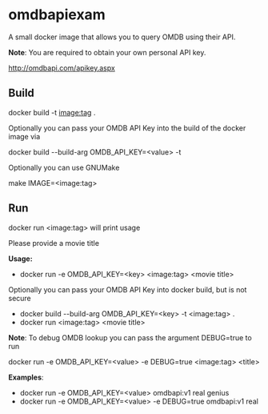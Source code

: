 # omdbapiexam

A small docker image that allows you to query OMDB using their API.

**Note**:  You are required to obtain your own personal API key.

<http://omdbapi.com/apikey.aspx>

## Build

docker build -t <image:tag> .

Optionally you can pass your OMDB API Key into the build of the docker image via

docker build --build-arg OMDB_API_KEY=\<value\> -t

Optionally you can use GNUMake

make IMAGE=\<image:tag>

## Run

docker run \<image:tag> will print usage

Please provide a movie title

**Usage:**
* docker run -e OMDB_API_KEY=\<key> \<image:tag> \<movie title>

Optionally you can pass your OMDB API Key into docker build, but is not secure
* docker build --build-arg OMDB_API_KEY=\<key> -t \<image:tag> .
* docker run \<image:tag> \<movie title>

**Note**:  To debug OMDB lookup you can pass the argument DEBUG=true to run

docker run -e OMDB_API_KEY=\<value> -e DEBUG=true \<image:tag> \<title>

**Examples**:
* docker run -e OMDB_API_KEY=\<value> omdbapi:v1 real genius
* docker run -e OMDB_API_KEY=\<value> -e DEBUG=true omdbapi:v1  real
